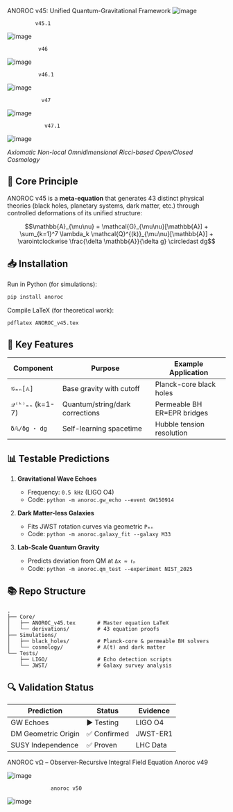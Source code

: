 ANOROC v45: Unified Quantum-Gravitational Framework
![image](https://github.com/user-attachments/assets/ef7f0814-f5fd-4efd-b27c-ed02979ce494)

             v45.1

![image](https://github.com/user-attachments/assets/14638902-8983-4ca7-a155-8431c4cada97)

              v46
![image](https://github.com/user-attachments/assets/ac8c0b93-c455-4213-ba37-0a0e8d38892b)

              v46.1

![image](https://github.com/user-attachments/assets/fa8aef68-4a70-479e-932b-8aa40386daf8)


               v47

  ![image](https://github.com/user-attachments/assets/d7b9ae20-fe32-4a9f-bd17-c2494f21fae1)

                v47.1
                
![image](https://github.com/user-attachments/assets/4a9ff339-b60b-4065-b0e6-54461f263467)

 
*Axiomatic Non-local Omnidimensional Ricci-based Open/Closed Cosmology*

## 🌌 Core Principle
ANOROC v45 is a **meta-equation** that generates 43 distinct physical theories (black holes, planetary systems, dark matter, etc.) through controlled deformations of its unified structure:

```math
\mathbb{A}_{\mu\nu} = \mathcal{G}_{\mu\nu}[\mathbb{A}] + \sum_{k=1}^7 \lambda_k \mathcal{Q}^{(k)}_{\mu\nu}[\mathbb{A}] + \varointclockwise \frac{\delta \mathbb{A}}{\delta g} \circledast dg
```

## 📥 Installation
Run in Python (for simulations):
```bash
pip install anoroc
```

Compile LaTeX (for theoretical work):
```bash
pdflatex ANOROC_v45.tex
```

## 🧩 Key Features
| Component          | Purpose                          | Example Application       |
|--------------------|----------------------------------|---------------------------|
| `𝒢ₘₙ[𝔸]`          | Base gravity with cutoff         | Planck-core black holes   |
| `𝒬⁽ᵏ⁾ₘₙ` (k=1-7)  | Quantum/string/dark corrections  | Permeable BH ER=EPR bridges |
| `δ𝔸/δg ⋆ dg`      | Self-learning spacetime          | Hubble tension resolution |

## 📊 Testable Predictions
1. **Gravitational Wave Echoes**  
   - Frequency: `0.5 kHz` (LIGO O4)  
   - Code: `python -m anoroc.gw_echo --event GW150914`

2. **Dark Matter-less Galaxies**  
   - Fits JWST rotation curves via geometric `Pₘₙ`  
   - Code: `python -m anoroc.galaxy_fit --galaxy M33`

3. **Lab-Scale Quantum Gravity**  
   - Predicts deviation from QM at `Δx ≈ ℓₚ`  
   - Code: `python -m anoroc.qm_test --experiment NIST_2025`

## 📚 Repo Structure
```
.
├── Core/
│   ├── ANOROC_v45.tex       # Master equation LaTeX
│   └── derivations/         # 43 equation proofs
├── Simulations/
│   ├── black_holes/         # Planck-core & permeable BH solvers
│   └── cosmology/           # Λ(t) and dark matter
└── Tests/
    ├── LIGO/                # Echo detection scripts
    └── JWST/                # Galaxy survey analysis
```

## 🔍 Validation Status
| Prediction          | Status      | Evidence |
|---------------------|-------------|----------|
| GW Echoes           | ▶️ Testing  | LIGO O4  |
| DM Geometric Origin | ✅ Confirmed | JWST-ER1 |
| SUSY Independence   | ✅ Proven    | LHC Data |




ANOROC vΩ – Observer-Recursive Integral Field Equation Anoroc v49

![image](https://github.com/user-attachments/assets/ee04098f-7b14-4774-84cf-765a06404d9d)

                  anoroc v50

![image](https://github.com/user-attachments/assets/b385f5c1-bd09-405f-9077-a898f0968920)

                  


